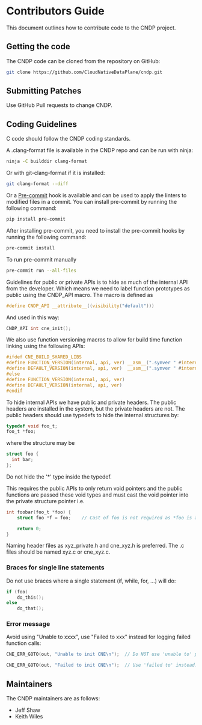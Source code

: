 # Contributors Guide

This document outlines how to contribute code to the CNDP project.

## Getting the code

The CNDP code can be cloned from the repository on GitHub:

```bash
git clone https://github.com/CloudNativeDataPlane/cndp.git
```

## Submitting Patches

Use GitHub Pull requests to change CNDP.

## Coding Guidelines

C code should follow the CNDP coding standards.

A .clang-format file is available in the CNDP repo and can be run with ninja:

```bash
ninja -C builddir clang-format
```

Or with git-clang-format if it is installed:

```bash
git clang-format --diff
```

Or a [Pre-commit](https://pre-commit.com/#install) hook is available and can be used
to apply the linters to modified files in a commit. You can install pre-commit
by running the following command:

```bash
pip install pre-commit
```

After installing pre-commit, you need to install the pre-commit hooks by
running the following command:

```bash
pre-commit install
```

To run pre-commit manually

```bash
pre-commit run --all-files
```

Guidelines for public or private APIs is to hide as much of the internal API
from the developer. Which means we need to label function prototypes as public
using the CNDP_API macro. The macro is defined as

```c
#define CNDP_API __attribute__((visibility("default")))
```

And used in this way:

```c
CNDP_API int cne_init();
```

We also use function versioning macros to allow for build time function linking
using the following APIs:

```c
#ifdef CNE_BUILD_SHARED_LIBS
#define FUNCTION_VERSION(internal, api, ver) __asm__(".symver " #internal ", " #api "@" #ver)
#define DEFAULT_VERSION(internal, api, ver)  __asm__(".symver " #internal ", " #api "@@" #ver)
#else
#define FUNCTION_VERSION(internal, api, ver)
#define DEFAULT_VERSION(internal, api, ver)
#endif
```

To hide internal APIs we have public and private headers. The public headers are
installed in the system, but the private headers are not. The public headers
should use typedefs to hide the internal structures by:

```c
typedef void foo_t;
foo_t *foo;
```

where the structure may be

```c
struct foo {
  int bar;
};
```

Do not hide the '\*' type inside the typedef.

This requires the public APIs to only return void pointers and the public
functions are passed these void types and must cast the void pointer into the
private structure pointer i.e.

```c
int foobar(foo_t *foo) {
    struct foo *f = foo;    // Cast of foo is not required as *foo is a void *

    return 0;
}
```

Naming header files as xyz_private.h and cne_xyz.h is preferred. The .c files
should be named xyz.c or cne_xyz.c.

### Braces for single line statements

Do not use braces where a single statement (if, while, for, ...) will do:

```c
if (foo)
    do_this();
else
    do_that();
```

### Error message

Avoid using "Unable to xxxx", use "Failed to xxx" instead for logging failed
function calls:

```c
CNE_ERR_GOTO(out, "Unable to init CNE\n");  // Do NOT use 'unable to' phase here

CNE_ERR_GOTO(out, "Failed to init CNE\n");  // Use 'failed to' instead.
```

## Maintainers

The CNDP maintainers are as follows:

- Jeff Shaw
- Keith Wiles
